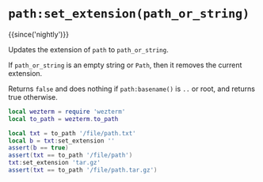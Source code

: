 # `path:set_extension(path_or_string)`

{{since('nightly')}}

Updates the extension of `path` to `path_or_string`.

If `path_or_string` is an empty string or `Path`, then it removes
the current extension.

Returns `false` and does nothing if `path:basename()` is `..` or root, and returns
true otherwise.

```lua
local wezterm = require 'wezterm'
local to_path = wezterm.to_path

local txt = to_path '/file/path.txt'
local b = txt:set_extension ''
assert(b == true)
assert(txt == to_path '/file/path')
txt:set_extension 'tar.gz'
assert(txt == to_path '/file/path.tar.gz')
```
